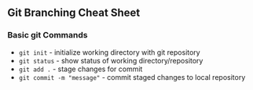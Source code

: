 ## Git Branching Cheat Sheet

### Basic git Commands
* `git init` - initialize working directory with git repository
* `git status` - show status of working directory/repository
* `git add .` - stage changes for commit
* `git commit -m "message"` - commit staged changes to local repository

